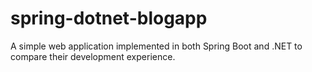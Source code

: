 # spring-dotnet-blogapp
A simple web application implemented in both Spring Boot and .NET to compare their development experience.
